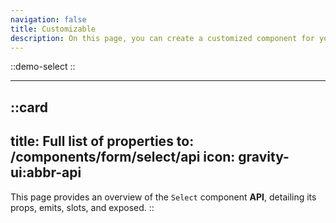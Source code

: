 ```yaml
---
navigation: false
title: Customizable
description: On this page, you can create a customized component for your Vue applications by adjusting its properties to suit your needs. It provides a live preview of the component’s code and behavior, allowing you to design dynamic and user-friendly interfaces effortlessly.
---
```

::demo-select
::

---

::card
---
title: Full list of properties
to: /components/form/select/api
icon: gravity-ui:abbr-api
---
This page provides an overview of the `Select` component **API**, detailing its props, emits, slots, and exposed.
::